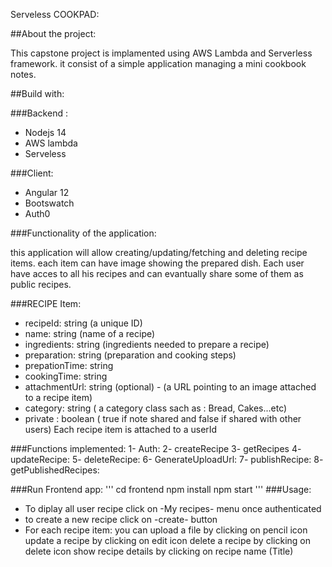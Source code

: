 Serveless COOKPAD:

##About the project:

This capstone project is implamented using AWS Lambda and Serverless framework. it consist of a simple application managing a mini cookbook notes.

##Build with:

###Backend :
- Nodejs 14
- AWS lambda
- Serveless

###Client:

- Angular 12
- Bootswatch
- Auth0

###Functionality of the application:

this application will allow creating/updating/fetching and deleting recipe items. each item can have image showing the prepared dish. Each user have acces to all his recipes and can evantually share some of them as public recipes.

###RECIPE Item:
- recipeId: string (a unique ID)
- name: string (name of a recipe)
- ingredients: string (ingredients needed to prepare a recipe)
- preparation: string (preparation and cooking steps)
- prepationTime: string
- cookingTime: string
- attachmentUrl: string (optional) - (a URL pointing to an image attached to a recipe item)
- category: string ( a category class sach as : Bread, Cakes...etc)
- private : boolean ( true if note shared and false if shared with other users)
Each recipe item is attached to a userId

###Functions implemented:
1- Auth:
2- createRecipe
3- getRecipes
4- updateRecipe:
5- deleteRecipe:
6- GenerateUploadUrl:
7- publishRecipe:
8- getPublishedRecipes:

###Run Frontend app:
'''
cd frontend
npm install
npm start
'''
###Usage:
- To diplay all user recipe click on -My recipes- menu once authenticated
- to create a new recipe click on -create- button
- For each recipe item:  you can upload a file by clicking on pencil icon
                         update a recipe by clicking on edit icon 
                         delete a recipe by clicking on delete icon
                         show recipe details by clicking on recipe name (Title)
                         




 


